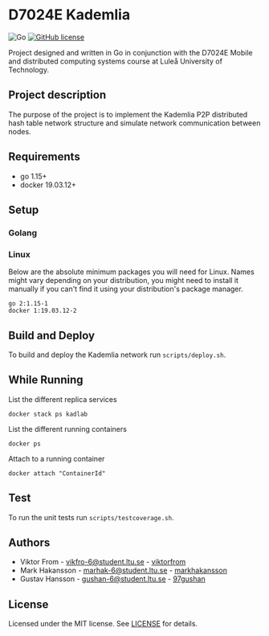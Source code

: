 # D7024E Kademlia 
![Go](https://github.com/viktorfrom/d7024e-kademlia/workflows/Go/badge.svg?branch=master)
[![GitHub license](https://img.shields.io/github/license/viktorfrom/d7024e-kademlia)](https://github.com/viktorfrom/d7024e-kademlia/blob/master/LICENSE)

Project designed and written in Go in conjunction with the D7024E Mobile and distributed computing systems course at Luleå University of Technology.

## Project description
The purpose of the project is to implement the Kademlia P2P distributed hash table network structure and simulate network communication between nodes.

## Requirements
* go 1.15+
* docker 19.03.12+

## Setup

### Golang 

### Linux
Below are the absolute minimum packages you will need for Linux. Names might vary depending on your distribution, you might need to install it manually if you can't find it using your distribution's package manager.
```
go 2:1.15-1
docker 1:19.03.12-2
```


## Build and Deploy
To build and deploy the Kademlia network run `scripts/deploy.sh`.


## While Running
List the different replica services
```
docker stack ps kadlab 
```

List the different running containers 
```
docker ps
```

Attach to a running container
```
docker attach "ContainerId"
```

## Test
To run the unit tests run `scripts/testcoverage.sh`.

## Authors
* Viktor From - vikfro-6@student.ltu.se - [viktorfrom](https://github.com/viktorfrom)
* Mark Hakansson - marhak-6@student.ltu.se - [markhakansson](https://github.com/markhakansson)
* Gustav Hansson - gushan-6@student.ltu.se - [97gushan](https://github.com/97gushan)

## License
Licensed under the MIT license. See [LICENSE](LICENSE) for details.
